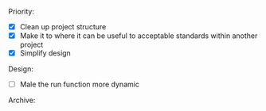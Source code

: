 Priority:
  - [x] Clean up project structure
  - [x] Make it to where it can be useful to acceptable standards within another project 
  - [x] Simplify design

Design:
  - [ ] Male the run function more dynamic







Archive:
  
